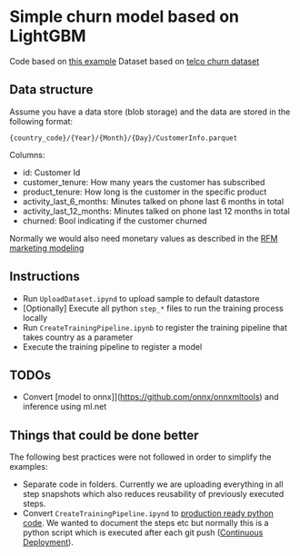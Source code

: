 # Simple churn model based on LightGBM

Code based on [this example](https://www.kaggle.com/ezietsman/simple-python-lightgbm-example)
Dataset based on [telco churn dataset](https://www.kaggle.com/blastchar/telco-customer-churn)

## Data structure

Assume you have a data store (blob storage) and the data are stored in the following format:

```
{country_code}/{Year}/{Month}/{Day}/CustomerInfo.parquet
```

Columns:

- id: Customer Id
- customer_tenure: How many years the customer has subscribed
- product_tenure: How long is the customer in the specific product
- activity_last_6_months: Minutes talked on phone last 6 months in total
- activity_last_12_months: Minutes talked on phone last 12 months in total
- churned: Bool indicating if the customer churned

Normally we would also need monetary values as described in the [RFM marketing modeling](https://en.wikipedia.org/wiki/RFM_(market_research))

## Instructions

- Run `UploadDataset.ipynd` to upload sample to default datastore
- [Optionally] Execute all python `step_*` files to run the training process locally
- Run `CreateTrainingPipeline.ipynb` to register the training pipeline that takes country as a parameter
- Execute the training pipeline to register a model


## TODOs

- Convert [model to onnx]](https://github.com/onnx/onnxmltools) and inference using ml.net


## Things that could be done better

The following best practices were not followed in order to simplify the examples:

- Separate code in folders. Currently we are uploading everything in all step snapshots which also reduces reusability of previously executed steps.
- Convert `CreateTrainingPipeline.ipynd` to [production ready python code](https://docs.microsoft.com/en-us/azure/machine-learning/tutorial-convert-ml-experiment-to-production). We wanted to document the steps etc but normally this is a python script which is executed after each git push ([Continuous Deployment](https://en.wikipedia.org/wiki/Continuous_deployment)).

